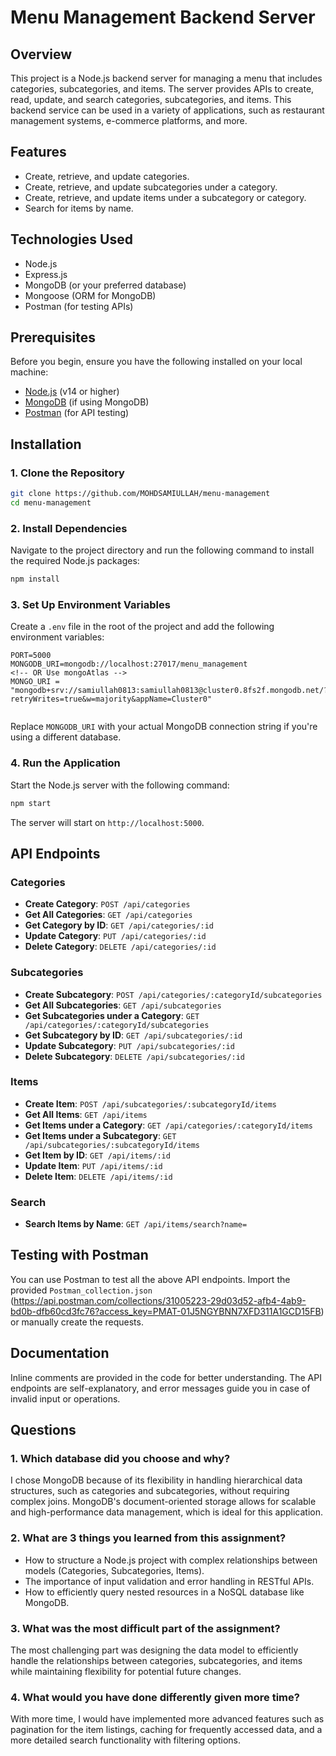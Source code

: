 # Menu Management Backend Server

## Overview

This project is a Node.js backend server for managing a menu that includes categories, subcategories, and items. The server provides APIs to create, read, update, and search categories, subcategories, and items. This backend service can be used in a variety of applications, such as restaurant management systems, e-commerce platforms, and more.

## Features

- Create, retrieve, and update  categories.
- Create, retrieve,  and update subcategories under a category.
- Create, retrieve, and update items under a subcategory or category.
- Search for items by name.

## Technologies Used

- Node.js
- Express.js
- MongoDB (or your preferred database)
- Mongoose (ORM for MongoDB)
- Postman (for testing APIs)

## Prerequisites

Before you begin, ensure you have the following installed on your local machine:

- [Node.js](https://nodejs.org/) (v14 or higher)
- [MongoDB](https://www.mongodb.com/) (if using MongoDB)
- [Postman](https://www.postman.com/) (for API testing)

## Installation

### 1. Clone the Repository

```bash
git clone https://github.com/MOHDSAMIULLAH/menu-management
cd menu-management
```

### 2. Install Dependencies

Navigate to the project directory and run the following command to install the required Node.js packages:

```bash
npm install
```

### 3. Set Up Environment Variables

Create a `.env` file in the root of the project and add the following environment variables:

```env
PORT=5000
MONGODB_URI=mongodb://localhost:27017/menu_management
<!-- OR Use mongoAtlas -->
MONGO_URI = "mongodb+srv://samiullah0813:samiullah0813@cluster0.8fs2f.mongodb.net/?retryWrites=true&w=majority&appName=Cluster0"


```

Replace `MONGODB_URI` with your actual MongoDB connection string if you're using a different database.

### 4. Run the Application

Start the Node.js server with the following command:

```bash
npm start
```

The server will start on `http://localhost:5000`.

## API Endpoints

### Categories

- **Create Category**: `POST /api/categories`
- **Get All Categories**: `GET /api/categories`
- **Get Category by ID**: `GET /api/categories/:id`
- **Update Category**: `PUT /api/categories/:id`
- **Delete Category**: `DELETE /api/categories/:id`

### Subcategories

- **Create Subcategory**: `POST /api/categories/:categoryId/subcategories`
- **Get All Subcategories**: `GET /api/subcategories`
- **Get Subcategories under a Category**: `GET /api/categories/:categoryId/subcategories`
- **Get Subcategory by ID**: `GET /api/subcategories/:id`
- **Update Subcategory**: `PUT /api/subcategories/:id`
- **Delete Subcategory**: `DELETE /api/subcategories/:id`

### Items

- **Create Item**: `POST /api/subcategories/:subcategoryId/items`
- **Get All Items**: `GET /api/items`
- **Get Items under a Category**: `GET /api/categories/:categoryId/items`
- **Get Items under a Subcategory**: `GET /api/subcategories/:subcategoryId/items`
- **Get Item by ID**: `GET /api/items/:id`
- **Update Item**: `PUT /api/items/:id`
- **Delete Item**: `DELETE /api/items/:id`

### Search

- **Search Items by Name**: `GET /api/items/search?name=`

## Testing with Postman

You can use Postman to test all the above API endpoints. Import the provided `Postman_collection.json` (https://api.postman.com/collections/31005223-29d03d52-afb4-4ab9-bd0b-dfb60cd3fc76?access_key=PMAT-01J5NGYBNN7XFD311A1GCD15FB) or manually create the requests.

## Documentation

Inline comments are provided in the code for better understanding. The API endpoints are self-explanatory, and error messages guide you in case of invalid input or operations.

## Questions

### 1. Which database did you choose and why?

I chose MongoDB because of its flexibility in handling hierarchical data structures, such as categories and subcategories, without requiring complex joins. MongoDB's document-oriented storage allows for scalable and high-performance data management, which is ideal for this application.

### 2. What are 3 things you learned from this assignment?

- How to structure a Node.js project with complex relationships between models (Categories, Subcategories, Items).
- The importance of input validation and error handling in RESTful APIs.
- How to efficiently query nested resources in a NoSQL database like MongoDB.

### 3. What was the most difficult part of the assignment?

The most challenging part was designing the data model to efficiently handle the relationships between categories, subcategories, and items while maintaining flexibility for potential future changes.

### 4. What would you have done differently given more time?

With more time, I would have implemented more advanced features such as pagination for the item listings, caching for frequently accessed data, and a more detailed search functionality with filtering options.

